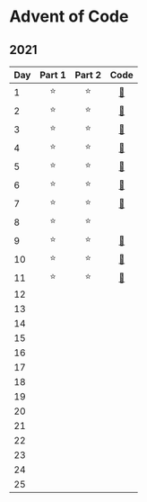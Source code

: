 # Advent of Code

## 2021
| Day | Part 1  | Part 2 | Code |
| --- |:-------:|:------:|:------:|
|1    |⭐       |⭐     | [🔗](2021/01/main.py) |
|2    |⭐       |⭐     | [🔗](2021/02/main.py) |
|3    |⭐       |⭐     | [🔗](2021/03/main.py) |
|4    |⭐       |⭐     | [🔗](2021/04/main.py) |
|5    |⭐       |⭐     | [🔗](2021/05/main.py) |
|6    |⭐       |⭐     | [🔗](2021/06/main.py) |
|7    |⭐       |⭐     | [🔗](2021/07/main.py) |
|8    |⭐       |⭐     | |
|9    |⭐       |⭐     | [🔗](2021/09/main.py) |
|10   |⭐       |⭐     | [🔗](2021/10/main.py) |
|11   |⭐       |⭐     | [🔗](2021/11/main.py) |
|12   |       |     |
|13   |       |     |
|14   |       |     |
|15   |       |     |
|16   |       |     |
|17   |       |     |
|18   |       |     |
|19   |       |     |
|20   |       |     |
|21   |       |     |
|22   |       |     |
|23   |       |     |
|24   |       |     |
|25   |       |     |
